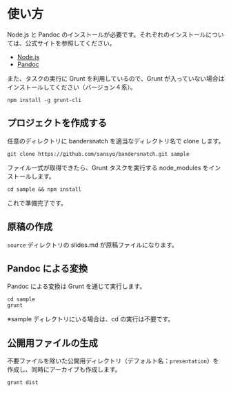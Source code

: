 # 使い方

Node.js と Pandoc のインストールが必要です。それぞれのインストールについては、公式サイトを参照してください。

* [Node.js](http://nodejs.org/)
* [Pandoc](http://johnmacfarlane.net/pandoc/)

また、タスクの実行に Grunt を利用しているので、Grunt が入っていない場合はインストールしてください（バージョン４系）。

    npm install -g grunt-cli

## プロジェクトを作成する

任意のディレクトリに bandersnatch を適当なディレクトリ名で clone します。

    git clone https://github.com/sansyo/bandersnatch.git sample

ファイル一式が取得できたら、Grunt タスクを実行する node_modules をインストールします。

    cd sample && npm install

これで準備完了です。

## 原稿の作成

`source` ディレクトリの slides.md が原稿ファイルになります。

## Pandoc による変換

Pandoc による変換は Grunt を通じて実行します。

    cd sample
    grunt

※sample ディレクトリにいる場合は、cd の実行は不要です。

## 公開用ファイルの生成

不要ファイルを除いた公開用ディレクトリ（デフォルト名：`presentation`）を作成し、同時にアーカイブも作成します。

    grunt dist